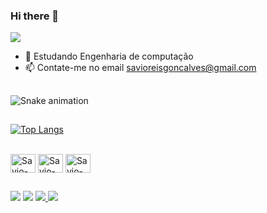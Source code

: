 ### Hi there 👋

<picture>
<source 
  srcset="https://github-readme-stats.vercel.app/api?username=SavioReis&show_icons=true&theme=dracula"
  media="(prefers-color-scheme: Gradient)"
/>
<source
  srcset="https://github-readme-stats.vercel.app/api?username=SavioReis&show_icons=true"
  media="(prefers-color-scheme: Gradient), (prefers-color-scheme: Gradient)"
/>
<img src="https://github-readme-stats.vercel.app/api?username=SavioReis&show_icons=true" />
</picture>

- 🌱 Estudando Engenharia de computação
- 📫 Contate-me no email savioreisgoncalves@gmail.com
##
  ![Snake animation](https://github.com/camilafernanda/camilafernanda/blob/output/github-contribution-grid-snake.svg)
  
##
[![Top Langs](https://github-readme-stats.vercel.app/api/top-langs/?username=SavioReis&hide_progress=true)](https://github.com/anuraghazra/github-readme-stats)
<div style="display: inline_block"><br>
  <img align="center" alt="Savio-C++" height="30" width="40" src="https://cdn.jsdelivr.net/gh/devicons/devicon/icons/cplusplus/cplusplus-original.svg">
  <img align="center" alt="Savio-QT" height="30" width="40" src="https://cdn.jsdelivr.net/gh/devicons/devicon/icons/qt/qt-original.svg">
  <img align="center" alt="Savio-WordPress" height="30" width="40" src="https://icongr.am/devicon/wordpress-original.svg">
</div>

  ##

<div> 
  <a href="https://www.youtube.com/channel/UC-aBBoFfSxnP_8UNKcjFc9g" target="_blank"><img src="https://img.shields.io/badge/YouTube-FF0000?style=for-the-badge&logo=youtube&logoColor=white" target="_blank"></a>
  <a href="https://instagram.com/savioreis09" target="_blank"><img src="https://img.shields.io/badge/-Instagram-%23E4405F?style=for-the-badge&logo=instagram&logoColor=white" target="_blank"></a>
  <a href = "mailto:savioreisgoncalves@gmail.com"><img src="https://img.shields.io/badge/-Gmail-%23333?style=for-the-badge&logo=gmail&logoColor=white" target="_blank">
  <a href = "https://steamcommunity.com/profiles/76561199048768744/"><img src="https://img.shields.io/badge/Steam-000000?style=for-the-badge&logo=steam&logoColor=white" target="_blank">
  </a>  
</div>

